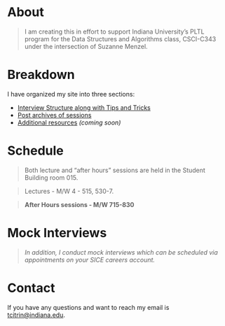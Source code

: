 # About
>I am creating this in effort to support Indiana University’s PLTL program for the Data Structures and Algorithms class, CSCI-C343 under the intersection of Suzanne Menzel.

# Breakdown
I have organized my site into three sections:
*   [Interview Structure along with Tips and Tricks](interview)
*   [Post archives of sessions](posts)
*   [Additional resources](resources) *(coming soon)*

# Schedule

> Both lecture and “after hours” sessions are held in the Student Building room 015.

>Lectures - M/W 4 - 515, 530-7.

>**After Hours sessions - M/W 715-830**

# Mock Interviews

>*In addition, I conduct mock interviews which can be scheduled via appointments on your SICE careers account.*

# Contact

If you have any questions and want to reach my email is [tcitrin@indiana.edu](mailto:tcitrin@indiana.edu).

